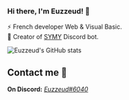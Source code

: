 ### Hi there, I'm Euzzeud! 👋

⚡ French developer Web & Visual Basic.  
🤖 Creator of [SYMY](https://symy.netlify.app/) Discord bot.  

![Euzzeud's GitHub stats](https://github-readme-stats.vercel.app/api?username=euzzeud&count_private=true&show_icons=true&theme=tokyonight&border_radius=10px)

## Contact me 💼

**On Discord:** *[Euzzeud#6040](https://dsc.bio/euzzeud)*


<!--
**euzzeud/euzzeud** is a ✨ _special_ ✨ repository because its `README.md` (this file) appears on your GitHub profile.

Here are some ideas to get you started:

- 🔭 I’m currently working on ...
- 🌱 I’m currently learning ...
- 👯 I’m looking to collaborate on ...
- 🤔 I’m looking for help with ...
- 💬 Ask me about ...
- 📫 How to reach me: ...
- 😄 Pronouns: ...
- ⚡ Fun fact: ...
-->
